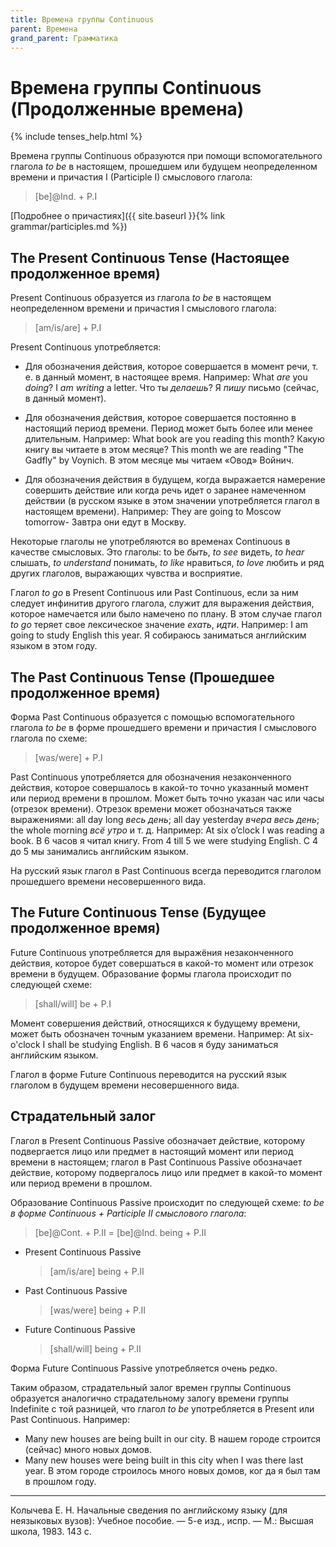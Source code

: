 ```yaml
---
title: Времена группы Continuous
parent: Времена
grand_parent: Грамматика
---
```


# Времена группы Continuous (Продолженные времена)

{% include tenses_help.html %}

Времена группы Continuous образуются при помощи вспомогательного
глагола *to be* в настоящем, прошедшем или будущем неопределенном
времени и причастия I (Participle I) смыслового глагола:

> [be]@Ind. + P.I

[Подробнее о причастиях]({{ site.baseurl }}{% link grammar/participles.md %})


## The Present Continuous Tense (Настоящее продолженное время)

Present Continuous образуется из глагола *to be* в настоящем
неопределенном времени и причастия I смыслового глагола:

> [am/is/are] + P.I

Present Continuous употребляется:

- Для обозначения действия, которое совершается в момент речи, т. е. в
  данный момент, в настоящее время. Например: What *are* you *doing*?
  I *am writing* a letter.  Что ты *делаешь*?  Я *пишу* письмо
  (сейчас, в данный момент).

- Для обозначения действия, которое совершается постоянно в настоящий
  период времени.  Период может быть более или менее
  длительным. Например: What book are you reading this month? Какую
  книгу вы читаете в этом месяце?  This month we are reading "The
  Gadfly" by Voynich.  В этом месяце мы читаем «Овод» Войнич.

- Для обозначения действия в будущем, когда выражается намерение
  совершить действие или когда речь идет о заранее намеченном действии
  (в русском языке в этом значении употребляется глагол в настоящем
  времени). Например: They are going to Moscow tomorrow- Завтра они
  едут в Москву.

Некоторые глаголы не употребляются во временах Continuous в качестве
смысловых.  Это глаголы: to be *быть*, *to see* видеть, *to hear*
слышать, *to understand* понимать, *to like* нравиться, *to love*
любить и ряд других глаголов, выражающих чувства и восприятие.

Глагол *to go* в Present Continuous или Past Continuous, если за ним
следует инфинитив другого глагола, служит для выражения действия,
которое намечается или было намечено по плану.  В этом случае глагол
*to go* теряет свое лексическое значение *ехать*, *идти*. Например: I
am going to study English this year.  Я собираюсь заниматься
английским языком в этом году.


## The Past Continuous Tense (Прошедшее продолженное время)

Форма Past Continuous образуется с помощью вспомогательного глагола
*to be* в форме прошедшего времени и причастия I смыслового глагола по
схеме:

> [was/were] + P.I

Past Continuous употребляется для обозначения незаконченного действия,
которое совершалось в какой-то точно указанный момент или период
времени в прошлом.  Может быть точно указан час или часы (отрезок
времени).  Отрезок времени может обозначаться также выражениями: all
day long *весь день*; all day yesterday *вчера весь день*; the whole
morning *всё утро* и т. д. Например: At six o’clock I was reading a
book.  В 6 часов я читал книгу.  From 4 till 5 we were studying
English.  С 4 до 5 мы занимались английским языком.

Ha русский язык глагол в Past Continuous всегда переводится глаголом
прошедшего времени несовершенного вида.


## The Future Continuous Tense (Будущее продолженное время)

Future Continuous употребляется для выражёния незаконченного действия,
которое будет совершаться в какой-то момент или отрезок времени в
будущем.  Образование формы глагола происходит по следующей схеме:

> [shall/will] be + P.I

Момент совершения действий, относящихся к будущему времени, может быть
обозначен точным указанием времени. Например: At six-o'clock I shall
be studying English.  В 6 часов я буду заниматься английским языком.

Глагол в форме Future Continuous переводится на русский язык глаголом
в будущем времени несовершенного вида.


## Страдательный залог

Глагол в Present Continuous Passive обозначает действие, которому
подвергается лицо или предмет в настоящий момент или период времени в
настоящем; глагол в Past Continuous Passive обозначает действие,
которому подвергалось лицо или предмет в какой-то момент или период
времени в прошлом.

Образование Continuous Passive происходит по следующей схеме: *to be в
форме Continuous + Participle II смыслового глагола*:

> [be]@Cont. + P.II = [be]@Ind. being + P.II

- Present Continuous Passive

  > [am/is/are] being + P.II

- Past Continuous Passive

  > [was/were] being + P.II
  
- Future Continuous Passive

  > [shall/will] being + P.II

Форма Future Continuous Passive употребляется очень редко.

Таким образом, страдательный залог времен группы Continuous образуется
аналогично страдательному залогу времени группы Indefinite с той
разницей, что глагол *to be* употребляется в Present или Past
Continuous.  Например:
- Many new houses are being built in our city. В нашем городе строится
  (сейчас) много новых домов.
- Many new houses were being built in this city when I was there last
  year. В этом городе строилось много новых домов, ког да я был там в
  прошлом году.


---

Колычева Е. Н.  Начальные сведения по английскому языку (для
неязыковых вузов): Учебное пособие. — 5-е изд., испр. — М.: Высшая
школа, 1983. 143 с.
